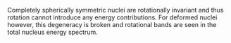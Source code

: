 Completely spherically symmetric nuclei are rotationally invariant and thus rotation cannot introduce any energy contributions. For deformed nuclei however, this degeneracy is broken and rotational bands are seen in the total nucleus energy spectrum.